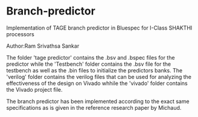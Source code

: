 # Branch-predictor
Implementation of TAGE branch predictor in Bluespec for I-Class SHAKTHI processors

Author:Ram Srivathsa Sankar

The folder 'tage predictor' contains the .bsv and .bspec files for the predictor while the 'Testbench' folder contains the .bsv file for the testbench as well as the .bin files to initialize the predictors banks.
The 'verilog' folder contains the verilog files that can be used for analyzing the effectiveness of the design on Vivado whhile the 'vivado' folder contains the Vivado project file.

The branch predictor has been implemented according to the exact same specifications as is given in the reference research paper by Michaud.
